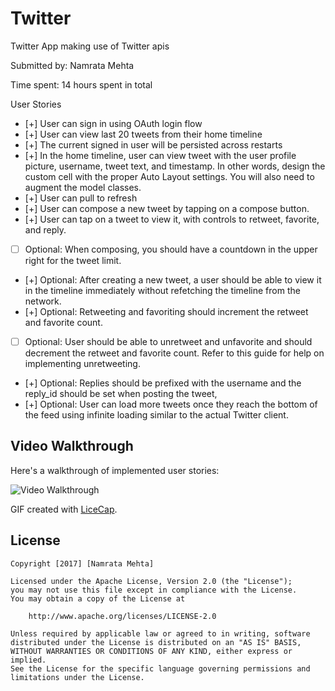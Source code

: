 # Twitter

Twitter App making use of Twitter apis

Submitted by: Namrata Mehta

Time spent: 14 hours spent in total

User Stories

* [+] User can sign in using OAuth login flow
* [+] User can view last 20 tweets from their home timeline
* [+] The current signed in user will be persisted across restarts
* [+] In the home timeline, user can view tweet with the user profile picture, username, tweet text, and timestamp. In other words, design the custom cell with the proper Auto Layout settings. You will also need to augment the model classes.
* [+] User can pull to refresh
* [+] User can compose a new tweet by tapping on a compose button.
* [+] User can tap on a tweet to view it, with controls to retweet, favorite, and reply.
* [ ] Optional: When composing, you should have a countdown in the upper right for the tweet limit.
* [+] Optional: After creating a new tweet, a user should be able to view it in the timeline immediately without refetching the timeline from the network.
* [+] Optional: Retweeting and favoriting should increment the retweet and favorite count.
* [ ] Optional: User should be able to unretweet and unfavorite and should decrement the retweet and favorite count. Refer to this guide for help on implementing unretweeting.
* [+] Optional: Replies should be prefixed with the username and the reply_id should be set when posting the tweet,
* [+] Optional: User can load more tweets once they reach the bottom of the feed using infinite loading similar to the actual Twitter client.


## Video Walkthrough 

Here's a walkthrough of implemented user stories:

<img src='https://github.com/Nams2/Twitter/blob/master/TwitterAppGIF.gif' title='Twitter Video Walkthrough' width='' alt='Video Walkthrough' />

GIF created with [LiceCap](http://www.cockos.com/licecap/).


## License

    Copyright [2017] [Namrata Mehta]

    Licensed under the Apache License, Version 2.0 (the "License");
    you may not use this file except in compliance with the License.
    You may obtain a copy of the License at

        http://www.apache.org/licenses/LICENSE-2.0

    Unless required by applicable law or agreed to in writing, software
    distributed under the License is distributed on an "AS IS" BASIS,
    WITHOUT WARRANTIES OR CONDITIONS OF ANY KIND, either express or implied.
    See the License for the specific language governing permissions and
    limitations under the License.

